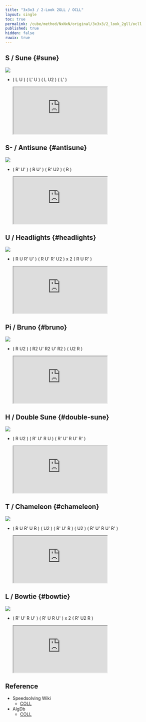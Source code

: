 ```yaml
---
title: "3x3x3 / 2-Look 2GLL / OCLL"
layout: single
toc: true
permalink: /cube/method/NxNxN/original/3x3x3/2_look_2gll/ocll
published: true
hidden: false
ruwix: true
---
```


<head>
  <base target="_blank">
</head>



## S / Sune {#sune}

<a href="https://logiqx.github.io/cubing-algs/html/2l2gll.html#case-S">
  <img
    class = "rotate"
    deg   = 180
    src   = "http://cubiclealgdbimagegen.azurewebsites.net/generator?&puzzle=3&case=R%20U%20R%27%20U%20R%20U2%20R%27&view=plan&stage=coll"
  />
</a>

- ( L U ) ( L' U ) ( L U2 ) ( L' )

  <iframe
    src = "https://ruwix.com/widget/3d/?alg=L%20U%20L'%20U%20L%20U2%20L'&colored=u/em%20U*/c&solved=U-&hover=9&speed=500&flags=canvas"
  ></iframe>



## S- / Antisune {#antisune}

<a href="https://logiqx.github.io/cubing-algs/html/2l2gll.html#case-AS">
  <img
    src = "http://cubiclealgdbimagegen.azurewebsites.net/generator?&puzzle=3&case=R%27%20U%27%20R%20U%27%20R%27%20U2%20R&view=plan&stage=coll"
  />
</a>

- ( R' U' ) ( R U' ) ( R' U2 ) ( R )

  <iframe
    src = "https://ruwix.com/widget/3d/?alg=R'%20U'%20R%20U'%20R'%20U2'%20R&colored=u/em%20U*/c&solved=U-&hover=9&speed=500&flags=canvas"
  ></iframe>



## U / Headlights {#headlights}

<a href="https://logiqx.github.io/cubing-algs/html/2l2gll.html#case-U">
  <img
    class = "rotate"
    deg   = -90
    src   = "http://cubiclealgdbimagegen.azurewebsites.net/generator?&puzzle=3&case=R%27%20U%27%20R%20U%27%20R%27%20U2%20R2%20U%20R%27%20U%20R%20U2%20R%27&view=plan&stage=coll"
  />
</a>

- ( R U R' U' ) ( R U' R' U2 ) x 2 ( R U R' )

  <iframe
    src = "https://ruwix.com/widget/3d/?alg=R%20U%20R'%20U'%20R%20U'%20R'%20U2'%20R%20U'%20R'%20U2'%20R%20U%20R'&colored=u/em%20U*/c&solved=U-&hover=9&speed=500&flags=canvas"
  ></iframe>



## Pi / Bruno {#bruno}

<a href="https://logiqx.github.io/cubing-algs/html/2l2gll.html#case-Pi">
  <img
    src = "http://cubiclealgdbimagegen.azurewebsites.net/generator?&puzzle=3&case=R%20U2%27%20R2%27%20U%27%20R2%20U%27%20R2%27%20U2%27%20R&view=plan&stage=coll"
  />
</a>

- ( R U2 ) ( R2 U' R2 U' R2 ) ( U2 R )

  <iframe
    src = "https://ruwix.com/widget/3d/?alg=R%20U2'%20R2%20U'%20R2%20U'%20R2%20U2'%20R&colored=u/em%20U*/c&solved=U-&hover=9&speed=500&flags=canvas"
  ></iframe>



## H / Double Sune {#double-sune}

<a href="https://logiqx.github.io/cubing-algs/html/2l2gll.html#case-H">
  <img
    class = "rotate"
    deg   = 90
    src   = "http://cubiclealgdbimagegen.azurewebsites.net/generator?&puzzle=3&case=R%20U%20R%27%20U%20R%20U%27%20R%27%20U%20R%20U2%20R%27&view=plan&stage=coll"
  />
</a>

- ( R U2 ) ( R' U' R U ) ( R' U' R U' R' )

  <iframe
    src = "https://ruwix.com/widget/3d/?alg=R%20U2'%20R'%20U'%20R%20U%20R'%20U'%20R%20U'%20R'&colored=u/em%20U*/c&solved=U-&hover=9&speed=500&flags=canvas"
  ></iframe>



## T / Chameleon {#chameleon}

<a href="https://logiqx.github.io/cubing-algs/html/2l2gll.html#case-T">
  <img
    class = "rotate"
    deg   = -90
    src   = "http://cubiclealgdbimagegen.azurewebsites.net/generator?&puzzle=3&case=R%20U2%27%20R%27%20U%27%20R%20U%27%20R2%20U2%27%20R%20U%20R%27%20U%20R&view=plan&stage=coll"
  />
</a>

- ( R U R' U R ) ( U2 ) ( R' U' R ) ( U2 ) ( R' U' R U' R' )

  <iframe
    src = "https://ruwix.com/widget/3d/?alg=R%20U%20R'%20U%20R%20U2'%20R'%20U'%20R%20U2'%20R'%20U'%20R%20U'%20R'&colored=u/em%20U*/c&solved=U-&hover=9&speed=500&flags=canvas"
  ></iframe>



## L / Bowtie {#bowtie}

<a href="https://logiqx.github.io/cubing-algs/html/2l2gll.html#case-L">
  <img
    class = "rotate"
    deg   = 180
    src   = "http://cubiclealgdbimagegen.azurewebsites.net/generator?&puzzle=3&case=R%20U%27%20R%27%20L%27%20U2%20L%20U%20L%27%20U%20L%20R%20U2%20R%27&view=plan&stage=coll"
  />
</a>

- ( R' U' R U' ) ( R' U R U' ) x 2 ( R' U2 R )

  <iframe
    src = "https://ruwix.com/widget/3d/?alg=R'%20U'%20R%20U'%20R'%20U%20R%20U'%20R'%20U%20R%20U'%20R'%20U2'%20R&colored=u/em%20U*/c&solved=U-&hover=9&speed=500&flags=canvas"
  ></iframe>



## Reference

- Speedsolving Wiki
  - [COLL](https://www.speedsolving.com/wiki/index.php/COLL)
- AlgDb
  - [COLL](http://algdb.net/puzzle/333/coll)
